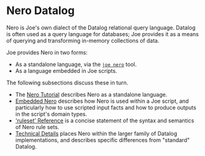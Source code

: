 # Nero Datalog

Nero is Joe's own dialect of the Datalog relational query language.  Datalog
is often used as a query language for databases; Joe provides it as a means
of querying and transforming in-memory collections of data.

Joe provides Nero in two forms:

- As a standalone language, via the [`joe nero`](../joe_nero.md) tool.
- As a language embedded in Joe scripts.

The following subsections discuss these in turn.

- The [Nero Tutorial](nero_tutorial.md) describes Nero as a standalone
  language.
- [Embedded Nero](embedded_nero.md) describes how Nero is used within a
  Joe script, and particularly how to use scripted input facts and how to 
  produce outputs in the script's domain types.
- ['ruleset' Reference](ruleset_reference.md) is a concise statement of the
  syntax and semantics of Nero rule sets.
- [Technical Details](technical_details.md) places Nero within the larger 
  family of Datalog implementations, and describes specific differences from
  "standard" Datalog.

